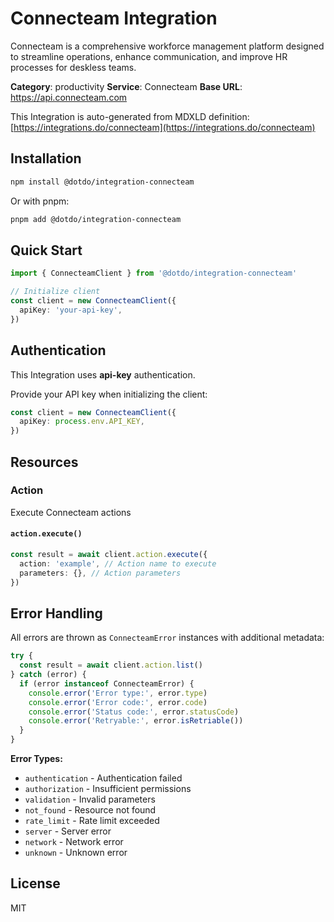 # Connecteam Integration

Connecteam is a comprehensive workforce management platform designed to streamline operations, enhance communication, and improve HR processes for deskless teams.

**Category**: productivity
**Service**: Connecteam
**Base URL**: https://api.connecteam.com

This Integration is auto-generated from MDXLD definition: [https://integrations.do/connecteam](https://integrations.do/connecteam)

## Installation

```bash
npm install @dotdo/integration-connecteam
```

Or with pnpm:

```bash
pnpm add @dotdo/integration-connecteam
```

## Quick Start

```typescript
import { ConnecteamClient } from '@dotdo/integration-connecteam'

// Initialize client
const client = new ConnecteamClient({
  apiKey: 'your-api-key',
})
```

## Authentication

This Integration uses **api-key** authentication.

Provide your API key when initializing the client:

```typescript
const client = new ConnecteamClient({
  apiKey: process.env.API_KEY,
})
```

## Resources

### Action

Execute Connecteam actions

#### `action.execute()`

```typescript
const result = await client.action.execute({
  action: 'example', // Action name to execute
  parameters: {}, // Action parameters
})
```

## Error Handling

All errors are thrown as `ConnecteamError` instances with additional metadata:

```typescript
try {
  const result = await client.action.list()
} catch (error) {
  if (error instanceof ConnecteamError) {
    console.error('Error type:', error.type)
    console.error('Error code:', error.code)
    console.error('Status code:', error.statusCode)
    console.error('Retryable:', error.isRetriable())
  }
}
```

**Error Types:**

- `authentication` - Authentication failed
- `authorization` - Insufficient permissions
- `validation` - Invalid parameters
- `not_found` - Resource not found
- `rate_limit` - Rate limit exceeded
- `server` - Server error
- `network` - Network error
- `unknown` - Unknown error

## License

MIT

